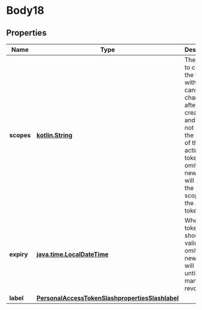 
# Body18

## Properties
Name | Type | Description | Notes
------------ | ------------- | ------------- | -------------
**scopes** | [**kotlin.String**](.md) | The scopes to create the token with.  These cannot be changed after creation, and may not exceed the scopes of the acting token. If omitted, the new token will have the same scopes as the acting token.  |  [optional]
**expiry** | [**java.time.LocalDateTime**](java.time.LocalDateTime.md) | When this token should be valid until.  If omitted, the new token will be valid until it is manually revoked.  |  [optional]
**label** | [**PersonalAccessTokenSlashpropertiesSlashlabel**](PersonalAccessTokenSlashpropertiesSlashlabel.md) |  |  [optional]




